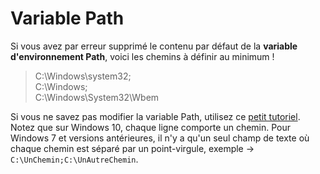 # Variable Path

Si vous avez par erreur supprimé le contenu par défaut de la **variable d'environnement Path**, voici les chemins à définir au minimum !

> C:\Windows\system32;<br>C:\Windows;<br>C:\Windows\System32\Wbem

Si vous ne savez pas modifier la variable Path, utilisez ce [petit tutoriel](https://www.youtube.com/watch?v=M2BWTJXDJXY). Notez que sur Windows 10, chaque ligne comporte un chemin. Pour Windows 7 et versions antérieures, il n'y a qu'un seul champ de texte où chaque chemin est séparé par un point-virgule, exemple -> `C:\UnChemin;C:\UnAutreChemin`.
